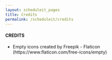 ```yaml
---
layout: scheduleit_pages
title: Credits
permalink: /scheduleit/credits
---
```


<div>
	<div class="mb-3">
		<h4>CREDITS</h4>
		<ul>
			<li>Empty icons created by Freepik - Flaticon (https://www.flaticon.com/free-icons/empty)</li>
		</ul>
	</div>
</div>